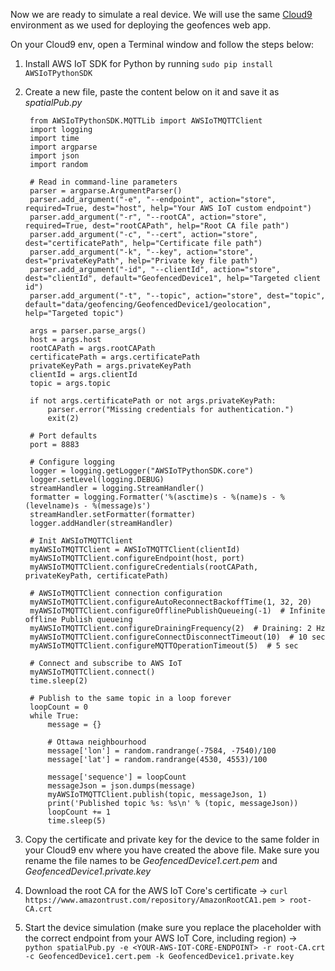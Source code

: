 Now we are ready to simulate a real device. We will use the same [Cloud9](https://aws.amazon.com/cloud9/) environment as we used for deploying the geofences web app.

On your Cloud9 env, open a Terminal window and follow the steps below:

1. Install AWS IoT SDK for Python by running `sudo pip install AWSIoTPythonSDK`

2. Create a new file, paste the content below on it and save it as *spatialPub.py*

        from AWSIoTPythonSDK.MQTTLib import AWSIoTMQTTClient
        import logging
        import time
        import argparse
        import json
        import random

        # Read in command-line parameters
        parser = argparse.ArgumentParser()
        parser.add_argument("-e", "--endpoint", action="store", required=True, dest="host", help="Your AWS IoT custom endpoint")
        parser.add_argument("-r", "--rootCA", action="store", required=True, dest="rootCAPath", help="Root CA file path")
        parser.add_argument("-c", "--cert", action="store", dest="certificatePath", help="Certificate file path")
        parser.add_argument("-k", "--key", action="store", dest="privateKeyPath", help="Private key file path")
        parser.add_argument("-id", "--clientId", action="store", dest="clientId", default="GeofencedDevice1", help="Targeted client id")
        parser.add_argument("-t", "--topic", action="store", dest="topic", default="data/geofencing/GeofencedDevice1/geolocation", help="Targeted topic")

        args = parser.parse_args()
        host = args.host
        rootCAPath = args.rootCAPath
        certificatePath = args.certificatePath
        privateKeyPath = args.privateKeyPath
        clientId = args.clientId
        topic = args.topic

        if not args.certificatePath or not args.privateKeyPath:
            parser.error("Missing credentials for authentication.")
            exit(2)

        # Port defaults
        port = 8883

        # Configure logging
        logger = logging.getLogger("AWSIoTPythonSDK.core")
        logger.setLevel(logging.DEBUG)
        streamHandler = logging.StreamHandler()
        formatter = logging.Formatter('%(asctime)s - %(name)s - %(levelname)s - %(message)s')
        streamHandler.setFormatter(formatter)
        logger.addHandler(streamHandler)

        # Init AWSIoTMQTTClient
        myAWSIoTMQTTClient = AWSIoTMQTTClient(clientId)
        myAWSIoTMQTTClient.configureEndpoint(host, port)
        myAWSIoTMQTTClient.configureCredentials(rootCAPath, privateKeyPath, certificatePath)

        # AWSIoTMQTTClient connection configuration
        myAWSIoTMQTTClient.configureAutoReconnectBackoffTime(1, 32, 20)
        myAWSIoTMQTTClient.configureOfflinePublishQueueing(-1)  # Infinite offline Publish queueing
        myAWSIoTMQTTClient.configureDrainingFrequency(2)  # Draining: 2 Hz
        myAWSIoTMQTTClient.configureConnectDisconnectTimeout(10)  # 10 sec
        myAWSIoTMQTTClient.configureMQTTOperationTimeout(5)  # 5 sec

        # Connect and subscribe to AWS IoT
        myAWSIoTMQTTClient.connect()
        time.sleep(2)

        # Publish to the same topic in a loop forever
        loopCount = 0
        while True:
            message = {}

            # Ottawa neighbourhood
            message['lon'] = random.randrange(-7584, -7540)/100
            message['lat'] = random.randrange(4530, 4553)/100

            message['sequence'] = loopCount
            messageJson = json.dumps(message)
            myAWSIoTMQTTClient.publish(topic, messageJson, 1)
            print('Published topic %s: %s\n' % (topic, messageJson))
            loopCount += 1
            time.sleep(5)
        
3. Copy the certificate and private key for the device to the same folder in your Cloud9 env where you have created the above file. Make sure you rename the file names to be *GeofencedDevice1.cert.pem* and *GeofencedDevice1.private.key*       

4. Download the root CA for the AWS IoT Core's certificate -> `curl https://www.amazontrust.com/repository/AmazonRootCA1.pem > root-CA.crt`

5. Start the device simulation (make sure you replace the placeholder with the correct endpoint from your AWS IoT Core, including region) -> `python spatialPub.py -e <YOUR-AWS-IOT-CORE-ENDPOINT> -r root-CA.crt -c GeofencedDevice1.cert.pem -k GeofencedDevice1.private.key`
